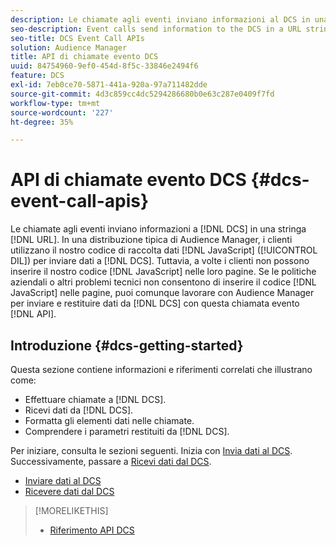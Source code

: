 ```yaml
---
description: Le chiamate agli eventi inviano informazioni al DCS in una stringa URL. In una tipica distribuzione di Audience Manager, i clienti utilizzano il nostro codice di raccolta dati JavaScript (DIL) per inviare dati al DCS. Tuttavia, a volte i clienti non possono inserire il nostro codice JavaScript nelle loro pagine. Se le politiche aziendali o altri problemi tecnici non consentono di inserire il codice JavaScript nelle pagine, puoi comunque lavorare con Audience Manager per inviare e restituire i dati da DCS con queste API per le chiamate agli eventi.
seo-description: Event calls send information to the DCS in a URL string. In a typical Audience Manager deployment, customers use our JavaScript data collection code (DIL) to send data to the DCS. However, sometimes customers cannot put our JavaScript code on their pages. If company policies or other technical issues prevent you from placing our JavaScript code on your pages, you can still work with Audience Manager to send and return data from DCS with these event call APIs.
seo-title: DCS Event Call APIs
solution: Audience Manager
title: API di chiamate evento DCS
uuid: 84754960-9ef0-454d-8f5c-33846e2494f6
feature: DCS
exl-id: 7eb0ce70-5871-441a-920a-97a711482dde
source-git-commit: 4d3c859cc4dc5294286680b0e63c287e0409f7fd
workflow-type: tm+mt
source-wordcount: '227'
ht-degree: 35%

---
```


# API di chiamate evento DCS {#dcs-event-call-apis}

Le chiamate agli eventi inviano informazioni a [!DNL DCS] in una stringa [!DNL URL]. In una distribuzione tipica di Audience Manager, i clienti utilizzano il nostro codice di raccolta dati [!DNL JavaScript] ([!UICONTROL DIL]) per inviare dati a [!DNL DCS]. Tuttavia, a volte i clienti non possono inserire il nostro codice [!DNL JavaScript] nelle loro pagine. Se le politiche aziendali o altri problemi tecnici non consentono di inserire il codice [!DNL JavaScript] nelle pagine, puoi comunque lavorare con Audience Manager per inviare e restituire dati da [!DNL DCS] con questa chiamata evento [!DNL API].

## Introduzione {#dcs-getting-started}

Questa sezione contiene informazioni e riferimenti correlati che illustrano come:

* Effettuare chiamate a [!DNL DCS].
* Ricevi dati da [!DNL DCS].
* Formatta gli elementi dati nelle chiamate.
* Comprendere i parametri restituiti da [!DNL DCS].

Per iniziare, consulta le sezioni seguenti. Inizia con [Invia dati al DCS](../../../api/dcs-intro/dcs-event-calls/dcs-url-send.md). Successivamente, passare a [Ricevi dati dal DCS](../../../api/dcs-intro/dcs-event-calls/dcs-url-receive.md).

* [Inviare dati al DCS](dcs-url-send.md)
* [Ricevere dati dal DCS](dcs-url-receive.md)

>[!MORELIKETHIS]
>
>* [Riferimento API DCS](../../../api/dcs-intro/dcs-api-reference/dcs-api-methods.md)

